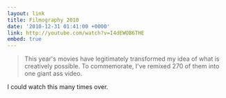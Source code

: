 ```yaml
---
layout: link
title: Filmography 2010
date: '2010-12-31 01:41:00 +0000'
link: http://youtube.com/watch?v=I4dEWOB6THE
embed: true
---
```

> This year's movies have legitimately transformed my idea of what is creatively possible. To commemorate, I've remixed 270 of them into one giant ass video.

I could watch this many times over.